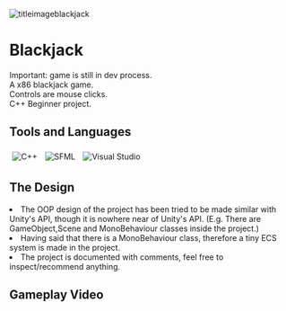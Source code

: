 ![titleimageblackjack](https://github.com/Keaton296/Blackjack/assets/72474584/9e60acf9-0a1f-440d-b556-62d4bc0a8ad2)
# Blackjack
Important: game is still in dev process.<br>
A x86 blackjack game. <br>
Controls are mouse clicks.<br>
C++ Beginner project.
## Tools and Languages
<p>
  <img alt="C++" src="https://img.shields.io/badge/C%2B%2B%2017-00599C?style=for-the-badge&logo=c%2B%2B&logoColor=white" style="margin:5px" />
  <img alt="SFML"src="https://img.shields.io/badge/SFML 2.6-8CC445?style=for-the-badge&logo=SFML&logoColor=white" style="margin:5px" />
  <img alt="Visual Studio" src="https://img.shields.io/badge/MSVC-5C2D91.svg?style=for-the-badge&logo=visual-studio&logoColor=white" style="margin:5px" />
</p>

## The Design
<li>The OOP design of the project has been tried to be made similar with Unity's API, though it is nowhere near of Unity's API.
(E.g. There are GameObject,Scene and MonoBehaviour classes inside the project.) <br>
<li>Having said that there is a MonoBehaviour class, therefore a tiny ECS system is made in the project.<br>
<li>The project is documented with comments, feel free to inspect/recommend anything.

## Gameplay Video
